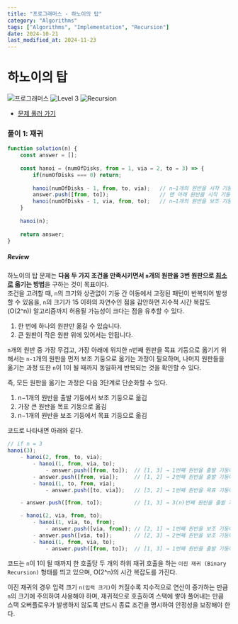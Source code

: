 ```yaml
---
title: "프로그래머스 - 하노이의 탑"
category: "Algorithms"
tags: ["Algorithms", "Implementation", "Recursion"]
date: 2024-10-21
last_modified_at: 2024-11-23
---
```


# 하노이의 탑

<img src="https://img.shields.io/badge/-프로그래머스-1e2a3c" alt="프로그래머스"/> <img src="https://img.shields.io/badge/-Level 3-orange" alt="Level 3"/> <img src="https://img.shields.io/badge/-Recursion-violet" alt="Recursion"/> 

- [문제 풀러 가기](https://school.programmers.co.kr/learn/courses/30/lessons/12946)

### 풀이 1: 재귀

```js
function solution(n) {
    const answer = [];
        
    const hanoi = (numOfDisks, from = 1, via = 2, to = 3) => {
        if(numOfDisks === 0) return;
        
        hanoi(numOfDisks - 1, from, to, via);   // n−1개의 원반을 시작 기둥에서 보조 기둥으로
        answer.push([from, to]);                // 맨 아래 원반을 시작 기둥에서 목표 기둥으로
        hanoi(numOfDisks - 1, via, from, to);   // n−1개의 원반을 보조 기둥에서 목표 기둥으로
    }
    
    hanoi(n);
    
    return answer;
}
```

##### Review 

하노이의 탑 문제는 **다음 두 가지 조건을 만족시키면서 `n`개의 원판을 3번 원판으로 <u>최소로</u> 옮기는 방법**을 구하는 것이 목표이다.  
조건을 고려할 때, `n`의 크기와 상관없이 기둥 간 이동에서 고정된 패턴이 반복되어 발생할 수 있음을, `n`의 크기가 15 이하의 자연수인 점을 감안하면 지수적 시간 복잡도(O(2^n)) 알고리즘까지 허용될 가능성이 크다는 점을 유추할 수 있다.  

1. 한 번에 하나의 원판만 옮길 수 있습니다.
2. 큰 원판이 작은 원판 위에 있어서는 안됩니다.

`n`개의 원반 중 가장 무겁고, 가장 아래에 위치한 `n`번째 원판을 목표 기둥으로 옮기기 위해서는 `n-1`개의 원판을 먼저 보조 기둥으로 옮기는 과정이 필요하며, 나머지 원판들을 옮기는 과정 또한 `n`이 1이 될 때까지 동일하게 반복되는 것을 확인할 수 있다.  

즉, 모든 원판을 옮기는 과정은 다음 3단계로 단순화할 수 있다. 

1. n−1개의 원반을 출발 기둥에서 보조 기둥으로 옮김
2. 가장 큰 원반을 목표 기둥으로 옮김
3. n−1개의 원반을 보조 기둥에서 목표 기둥으로 옮김

코드로 나타내면 아래와 같다. 

```js
// if n = 3 
hanoi(3);                    
    - hanoi(2, from, to, via);         
        - hanoi(1, from, via, to);  
            - answer.push([from, to]);  // [1, 3] → 1번째 원반을 출발 기둥에서 목표 기둥으로 이동 
        - answer.push([from, via]);     // [1, 2] → 2번째 원반을 출발 기둥에서 보조 기둥으로 이동
        - hanoi(1, to, from, via); 
            - answer.push([to, via]);   // [3, 2] → 1번째 원반을 목표 기둥에서 보조 기둥으로 이동 

    - answer.push([from, to]);          // [1, 3] → 3(n)번째 원반을 출발 기둥에서 목표 기둥으로 이동 ✅

    - hanoi(2, via, from, to);   
        - hanoi(1, via, to, from);      
            - answer.push([via, from]); // [2, 1] → 1번째 원반을 보조 기둥에서 출발 기둥으로 이동 
        - answer.push([via, to]);       // [2, 3] → 2번째 원반을 보조 기둥에서 목표 기둥으로 이동
        - hanoi(1, from, via, to); 
            - answer.push([from, to]);  // [1, 3] → 1번째 원반을 출발 기둥에서 목표 기둥으로 이동 
```

코드는 `n`이 1이 될 때까지 한 호출당 두 개의 하위 재귀 호출을 하는 `이진 재귀 (Binary Recursion)` 형태를 띄고 있으며, O(2^n)의 시간 복잡도를 가진다. 

이진 재귀의 경우 입력 크기 `n(입력 크기)`이 커질수록 지수적으로 연산이 증가하는 만큼 `n`의 크기에 주의하여 사용해야 하며, 재귀적으로 호출하여 스택에 쌓아 풀어내는 만큼 스택 오버플로우가 발생하지 않도록 반드시 종료 조건을 명시하여 안정성을 보장해야 한다.
